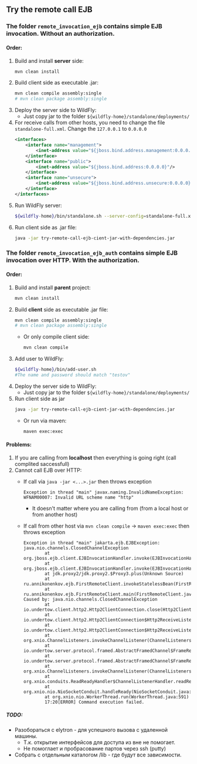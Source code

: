 ## Try the remote call EJB

### The folder ```remote_invocation_ejb``` contains simple EJB invocation. Without an authorization.
#### Order:
1. Build and install **server** side:
    ```sh
    mvn clean install
    ```
2. Build client side as executable .jar:
    ```sh
    mvn clean compile assembly:single
    # mvn clean package assembly:single
    ```
3. Deploy the server side to WildFly:
    - Just copy jar to the folder ```${wildfly-home}/standalone/deployments/```
4. For receive calls from other hosts, you need to change the file ```standalone-full.xml```. Change the ```127.0.0.1``` to ```0.0.0.0```
    ```xml
    <interfaces>
        <interface name="management">
            <inet-address value="${jboss.bind.address.management:0.0.0.0}"/>
        </interface>
        <interface name="public">
            <inet-address value="${jboss.bind.address:0.0.0.0}"/>
        </interface>
        <interface name="unsecure">
            <inet-address value="${jboss.bind.address.unsecure:0.0.0.0}"/>
        </interface>
    </interfaces>
    ```
5. Run WildFly server:
    ```sh
    ${wildfly-home}/bin/standalone.sh --server-config=standalone-full.xml
    ```
6. Run client side as .jar file:
    ```sh
    java -jar try-remote-call-ejb-cient-jar-with-dependencies.jar
    ```

### The folder ```remote_invocation_ejb_auth``` contains simple EJB invocation over HTTP. With the authorization.
#### Order:
1. Build and install **parent** project:
    ```sh
    mvn clean install
    ```
2. Build **client** side as executable .jar file:
    ```sh
    mvn clean compile assembly:single
    # mvn clean package assembly:single
    ```
    - Or only compile client side:
        ```sh
        mvn clean compile
        ```
3. Add user to WildFly:
    ```sh
    ${wildfly-home}/bin/add-user.sh
    #The name and password should match "testov"
    ```
4. Deploy the server side to WildFly:
    - Just copy jar to the folder ```${wildfly-home}/standalone/deployments/```
5. Run client side as jar
    ```sh
    java -jar try-remote-call-ejb-cient-jar-with-dependencies.jar
    ```
    - Or run via maven:
        ```sh
        maven exec:exec
        ```

#### Problems:
1. If you are calling from **localhost** then everything is going right (call complited saccessfull)
2. Cannot call EJB over HTTP:
    - If call via ```java -jar <...>.jar``` then throws exception 
        ```
        Exception in thread "main" javax.naming.InvalidNameException: WFNAM00007: Invalid URL scheme name "http"
        ```
        - It doesn't matter where you are calling from (from a local host or from another host)

    - If call from other host via ```mvn clean compile``` -> ```maven exec:exec``` then throws exception
        ```
        Exception in thread "main" jakarta.ejb.EJBException: java.nio.channels.ClosedChannelException
                at org.jboss.ejb.client.EJBInvocationHandler.invoke(EJBInvocationHandler.java:212)
                at org.jboss.ejb.client.EJBInvocationHandler.invoke(EJBInvocationHandler.java:116)
                at jdk.proxy2/jdk.proxy2.$Proxy3.plus(Unknown Source)
                at ru.annikonenkov.ejb.FirstRemoteClient.invokeStatelessBean(FirstRemoteClient.java:21)
                at ru.annikonenkov.ejb.FirstRemoteClient.main(FirstRemoteClient.java:12)
        Caused by: java.nio.channels.ClosedChannelException
                at io.undertow.client.http2.Http2ClientConnection.close(Http2ClientConnection.java:306)
                at io.undertow.client.http2.Http2ClientConnection$Http2ReceiveListener.handleEvent(Http2ClientConnection.java:482)
                at io.undertow.client.http2.Http2ClientConnection$Http2ReceiveListener.handleEvent(Http2ClientConnection.java:387)
                at org.xnio.ChannelListeners.invokeChannelListener(ChannelListeners.java:92)
                at io.undertow.server.protocol.framed.AbstractFramedChannel$FrameReadListener.handleEvent(AbstractFramedChannel.java:959)
                at io.undertow.server.protocol.framed.AbstractFramedChannel$FrameReadListener.handleEvent(AbstractFramedChannel.java:939)
                at org.xnio.ChannelListeners.invokeChannelListener(ChannelListeners.java:92)
                at org.xnio.conduits.ReadReadyHandler$ChannelListenerHandler.readReady(ReadReadyHandler.java:66)
                at org.xnio.nio.NioSocketConduit.handleReady(NioSocketConduit.java:89)
                at org.xnio.nio.WorkerThread.run(WorkerThread.java:591)
                17:20[ERROR] Command execution failed.
        ```

##### TODO:
- Разобораться с elytron - для успешного вызова с удаленной машины.
    - Т.к. открытие интерфейсов для доступа из вне не помогает.
    - Не помоглает и пробрасование партов через ssh (putty)
- Собрать с отдельным каталогом /lib - где будут все зависимости.
    